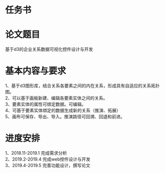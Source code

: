 # 任务书

<a name="71c4bf84"></a>
# 论文题目
基于d3的企业关系数据可视化控件设计与开发

<a name="67f11ae8"></a>
# 基本内容与要求

1、基于d3图形库，结合关系各要素之间的内在关系，形成具有自适应的关系拓扑图。<br />2、可以基于画板新建、编辑各要素实体之间的关系。<br />3、要素实体的属性可绑定数据。可编辑。<br />4、可基于要素实体绑定的数据生成新的关系（推演、拓展）<br />5、画布可保存、导出、导入。推演路径可回溯、回退和前进。

<a name="11877b1d"></a>
# 进度安排

1、2018.11-2019.1 完成需求分析<br />2、2019.2-2019.4 完成web控件设计与开发<br />3、2019.4-2019.5 完善功能设计，撰写论文


